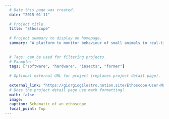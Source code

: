 ```yaml
---
  # Date this page was created.
  date: "2015-01-11"
  
  # Project title.
  title: "Ethoscope"
  
  # Project summary to display on homepage.
  summary: "A platform to monitor behaviour of small animals in real-time"
  
  
  # Tags: can be used for filtering projects.
  # Example: ``
  tags: ["software", "hardware", "insects", "former"]
  
  # Optional external URL for project (replaces project detail page).
  
  external_link: "https://giorgiogilestro.notion.site/Ethoscope-User-Manual-a9739373ae9f4840aa45b277f2f0e3a7"
  # Does the project detail page use math formatting?
  math: false
  image:
  caption: Schematic of an ethoscope
  focal_point: Top
---
```

    
    
